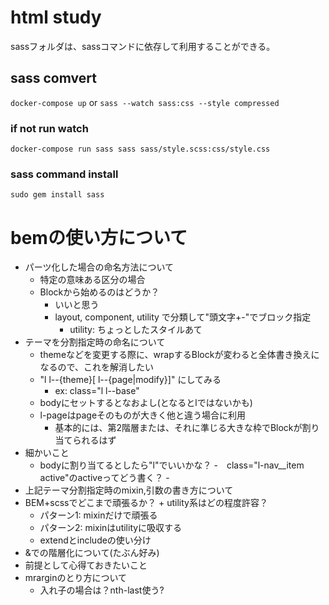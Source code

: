 # html study

sassフォルダは、sassコマンドに依存して利用することができる。

sass comvert
------------

`docker-compose up` or `sass --watch sass:css --style compressed`

### if not run watch

`docker-compose run sass sass sass/style.scss:css/style.css`

### sass command install

`sudo gem install sass`

bemの使い方について
================

- パーツ化した場合の命名方法について
    - 特定の意味ある区分の場合
    - Blockから始めるのはどうか？
        - いいと思う
        - layout, component, utility で分類して"頭文字+-"でブロック指定
            - utility: ちょっとしたスタイルあて
- テーマを分割指定時の命名について
    - themeなどを変更する際に、wrapするBlockが変わると全体書き換えになるので、これを解消したい
    - "l l--{theme}[ l--{page|modify}]" にしてみる
        - ex: class="l l--base"
    - bodyにセットするとなおよし(となるとlではないかも)
    - l-pageはpageそのものが大きく他と違う場合に利用
        - 基本的には、第2階層または、それに準じる大きな枠でBlockが割り当てられるはず
- 細かいこと
    - bodyに割り当てるとしたら"l"でいいかな？
    -　class="l-nav__item active"のactiveってどう書く？
    -　
- 上記テーマ分割指定時のmixin,引数の書き方について
- BEM+scssでどこまで頑張るか？ + utility系はどの程度許容？
    - パターン1: mixinだけで頑張る
    - パターン2: mixinはutilityに吸収する
    - extendとincludeの使い分け
- &での階層化について(たぶん好み)
- 前提として心得ておきたいこと
- mrarginのとり方について
    - 入れ子の場合は？nth-last使う?



